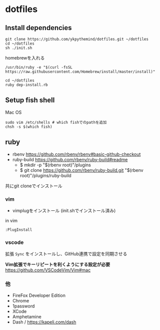# dotfiles

## Install dependencies

```
git clone https://github.com/ykpythemind/dotfiles.git ~/dotfiles
cd ~/dotfiles
sh ./init.sh
```

homebrewを入れる

```
/usr/bin/ruby -e "$(curl -fsSL https://raw.githubusercontent.com/Homebrew/install/master/install)"
```

```
cd ~/dotfiles
ruby dep-install.rb
```

## Setup fish shell

Mac OS

```
sudo vim /etc/shells # which fishでのpathを追加
chsh -s $(which fish)
```

## ruby

- rbenv https://github.com/rbenv/rbenv#basic-github-checkout
- ruby-build https://github.com/rbenv/ruby-build#readme
  - $ mkdir -p "$(rbenv root)"/plugins
  - $ git clone https://github.com/rbenv/ruby-build.git "$(rbenv root)"/plugins/ruby-build

共にgit cloneでインストール

### vim

- vimplugをインストール (init.shでインストール済み)

in vim
```
:PlugInstall
```

### vscode

拡張 `Sync` をインストールし、GitHub連携で設定を同期させる

**Vim拡張でキーリピートを利くようにする設定が必要**
https://github.com/VSCodeVim/Vim#mac


### 他

- FireFox Developer Edition
- Chrome
- 1password
- XCode
- Amphetamine
- Dash / https://kapeli.com/dash
